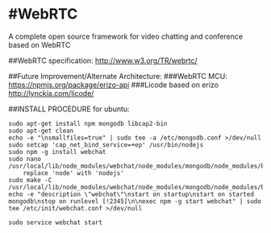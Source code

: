 #WebRTC
======
A complete open source framework for video chatting and conference based on WebRTC

##WebRTC specification:
http://www.w3.org/TR/webrtc/

##Future Improvement/Alternate Architecture:
###WebRTC MCU:
https://npmjs.org/package/erizo-api
###Licode based on erizo
http://lynckia.com/licode/

##INSTALL PROCEDURE for ubuntu:
```
sudo apt-get install npm mongodb libcap2-bin
sudo apt-get clean
echo -e "\nsmallfiles=true" | sudo tee -a /etc/mongodb.conf >/dev/null
sudo setcap 'cap_net_bind_service=+ep' /usr/bin/nodejs
sudo npm -g install webchat
sudo nano /usr/local/lib/node_modules/webchat/node_modules/mongodb/node_modules/bson/binding.gyp
	replace 'node' with 'nodejs'
sudo make -C /usr/local/lib/node_modules/webchat/node_modules/mongodb/node_modules/bson/
echo -e "description \"webchat\"\nstart on startup\nstart on started mongodb\nstop on runlevel [!2345]\n\nexec npm -g start webchat" | sudo tee /etc/init/webchat.conf >/dev/null

sudo service webchat start
```
